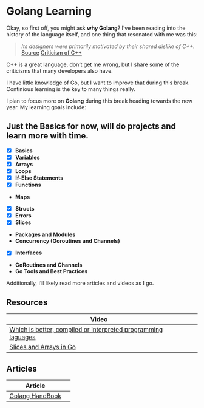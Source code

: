 # Golang Learning

Okay, so first off, you might ask **why Golang**? I’ve been reading into the history of the language itself, and one thing that resonated with me was this: 

> *Its designers were primarily motivated by their shared dislike of C++.*  
> [Source](https://en.wikipedia.org/wiki/Go_(programming_language))  
> [Criticism of C++](https://en.wikipedia.org/wiki/Criticism_of_C%2B%2B)

C++ is a great language, don’t get me wrong, but I share some of the criticisms that many developers also have.

I have little knowledge of Go, but I want to improve that during this break. Continious learning is the key to many things really.

I plan to focus more on **Golang** during this break heading towards the new year. My learning goals include:

## Just the Basics for now, will do projects and learn more with time.
- [x] **Basics**
- [x] **Variables**
- [x] **Arrays**  
- [x] **Loops**  
- [x] **If-Else Statements**  
- [x] **Functions**
- **Maps**  
- [x] **Structs**
- [x] **Errors**
- [x] **Slices**
- **Packages and Modules**
- **Concurrency (Goroutines and Channels)**
- [x] **Interfaces**
- **GoRoutines and Channels**
- **Go Tools and Best Practices**
  

Additionally, I’ll likely read more articles and videos as I go.

##  Resources

| Video                                                                                               |  |
|---|---|
| [Which is better, compiled or interpreted programming laguages](https://www.youtube.com/watch?v=1CSPb2q94KQ) |  |
| [Slices and Arrays in Go](https://youtu.be/NFF2usIBX-U) |  |

## Articles

| Article                                                                                        |  |
|---|---|
| [Golang HandBook](https://www.freecodecamp.org/news/learn-golang-handbook/) |  |